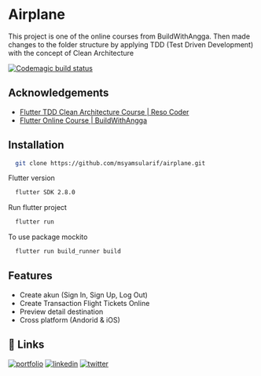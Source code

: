 # Airplane

This project is one of the online courses from BuildWithAngga. Then made changes to the folder structure by applying TDD (Test Driven Development) with the concept of Clean Architecture

[![Codemagic build status](https://api.codemagic.io/apps/624a9439974285acad58b711/624a9439974285acad58b710/status_badge.svg)](https://codemagic.io/apps/624a9439974285acad58b711/624a9439974285acad58b710/latest_build)

## Acknowledgements

 - [Flutter TDD Clean Architecture Course | Reso Coder](https://resocoder.com/flutter-clean-architecture-tdd/)
 - [Flutter Online Course | BuildWithAngga](https://buildwithangga.com/)


## Installation

```bash
  git clone https://github.com/msyamsularif/airplane.git
```

Flutter version

```bash
  flutter SDK 2.8.0
```

Run flutter project

```bash
  flutter run
```

To use package mockito

```bash
  flutter run build_runner build
```
    
## Features

- Create akun (Sign In, Sign Up, Log Out)
- Create Transaction Flight Tickets Online 
- Preview detail destination
- Cross platform (Andorid & iOS)


## 🔗 Links
[![portfolio](https://img.shields.io/badge/github-000?style=for-the-badge&logo=github&logoColor=white)](https://github.com/msyamsularif)
[![linkedin](https://img.shields.io/badge/linkedin-0A66C2?style=for-the-badge&logo=linkedin&logoColor=white)](https://www.linkedin.com/in/muhammad-syamsul-arif-300b911a0/)
[![twitter](https://img.shields.io/badge/twitter-1DA1F2?style=for-the-badge&logo=twitter&logoColor=white)](https://twitter.com/m_syamsularif?t=zBYmqxSVhJ-ZDy4H1Pkt5A&s=08)
